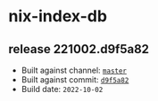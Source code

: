 # nix-index-db
## release 221002.d9f5a82
- Built against channel: [`master`](https://github.com/nixos/nixpkgs/tree/master)
- Built against commit: [`d9f5a82`](https://github.com/NixOS/nixpkgs/commit/d9f5a82c8c957de94cb2c66b989bfeccbfc841b1)
- Build date: `2022-10-02`
